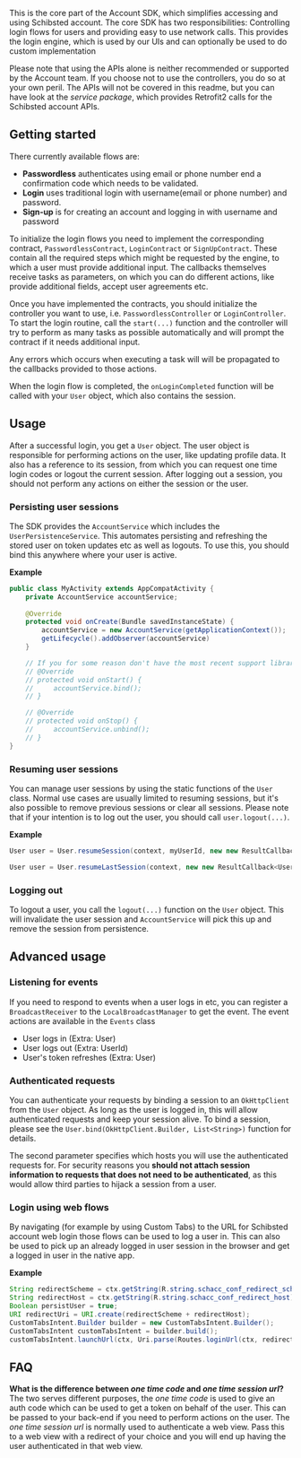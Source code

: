 This is the core part of the Account SDK, which simplifies accessing and using Schibsted account. The core SDK has two responsibilities: Controlling login flows for users and providing easy to use network calls. This provides the login engine, which is used by our UIs and can optionally be used to do custom implementation

Please note that using the APIs alone is neither recommended or supported by the Account team. If you choose not to use the controllers, you do so at your own peril. The APIs will not be covered in this readme, but you can have look at the _service package_, which provides Retrofit2 calls for the Schibsted account APIs.


## Getting started
There currently available flows are:
* **Passwordless** authenticates using email or phone number end a confirmation code which needs to be validated.
* **Login** uses traditional login with username(email or phone number) and password.
* **Sign-up** is for creating an account and logging in with username and password

To initialize the login flows you need to implement the corresponding contract, `PasswordlessContract`, `LoginContract` or `SignUpContract`. These contain all the required steps which might be requested by the engine, to which a user must provide additional input. The callbacks themselves receive tasks as parameters, on which you can do different actions, like provide additional fields, accept user agreements etc. 

Once you have implemented the contracts, you should initialize the controller you want to use, i.e. `PasswordlessController` or `LoginController`. To start the login routine, call the `start(...)` function and the controller will try to perform as many tasks as possible automatically and will prompt the contract if it needs additional input.

Any errors which occurs when executing a task will will be propagated to the callbacks provided to those actions. 

When the login flow is completed, the `onLoginCompleted` function will be called with your `User` object, which also contains the session.

## Usage
After a successful login, you get a `User` object. The user object is responsible for performing actions on the user, like updating profile data. It also has a reference to its session, from which you can request one time login codes or logout the current session. After logging out a session, you should not perform any actions on either the session or the user.

### Persisting user sessions
The SDK provides the `AccountService` which includes the `UserPersistenceService`. This automates persisting and refreshing the stored user on token updates etc as well as logouts. To use this, you should bind this anywhere where your user is active. 

__Example__

```java
public class MyActivity extends AppCompatActivity {
    private AccountService accountService;
    
    @Override
    protected void onCreate(Bundle savedInstanceState) {
        accountService = new AccountService(getApplicationContext());
        getLifecycle().addObserver(accountService)
    }

    // If you for some reason don't have the most recent support library, you can call these manually instead
    // @Override
    // protected void onStart() {
    //     accountService.bind();
    // }

    // @Override
    // protected void onStop() {
    //     accountService.unbind();
    // }
}
```

### Resuming user sessions
You can manage user sessions by using the static functions of the `User` class. Normal use cases are usually limited to resuming sessions, but it's also possible to remove previous sessions or clear all sessions. Please note that if your intention is to log out the user, you should call `user.logout(...)`.

__Example__
```java
User user = User.resumeSession(context, myUserId, new new ResultCallback<User>() { ... })

User user = User.resumeLastSession(context, new new ResultCallback<User>() { ... })
```

### Logging out
To logout a user, you call the `logout(...)` function on the `User` object. This will invalidate the user session and `AccountService` will pick this up and remove the session from persistence.

## Advanced usage

### Listening for events
If you need to respond to events when a user logs in etc, you can register a `BroadcastReceiver` to the `LocalBroadcastManager` to get the event. The event actions are available in the `Events` class
- User logs in (Extra: User)
- User logs out (Extra: UserId)
- User's token refreshes (Extra: User)

### Authenticated requests
You can authenticate your requests by binding a session to an `OkHttpClient` from the `User` object. As long as the user is logged in, this will allow authenticated requests and keep your session alive. To bind a session, please see the `User.bind(OkHttpClient.Builder, List<String>)` function for details.

The second parameter specifies which hosts you will use the authenticated requests for. For security reasons you __should not attach session information to requests that does not need to be authenticated__, as this would allow third parties to hijack a session from a user.

### Login using web flows
By navigating (for example by using Custom Tabs) to the URL for Schibsted account web login those flows can be used to log a user in.
This can also be used to pick up an already logged in user session in the browser and get a logged in user in the native app.

__Example__
```java
String redirectScheme = ctx.getString(R.string.schacc_conf_redirect_scheme);
String redirectHost = ctx.getString(R.string.schacc_conf_redirect_host);
Boolean persistUser = true;
URI redirectUri = URI.create(redirectScheme + redirectHost);
CustomTabsIntent.Builder builder = new CustomTabsIntent.Builder();
CustomTabsIntent customTabsIntent = builder.build();
customTabsIntent.launchUrl(ctx, Uri.parse(Routes.loginUrl(ctx, redirectUri, persistUser).toString()));
```

## FAQ
**What is the difference between _one time code_ and _one time session url_?**<br>
The two serves different purposes, the _one time code_ is used to give an auth code which can be used to get a token on behalf of the user. This can be passed to your back-end if you need to perform actions on the user. The _one time session url_ is normally used to authenticate a web view. Pass this to a web view with a redirect of your choice and you will end up having the user authenticated in that web view.

